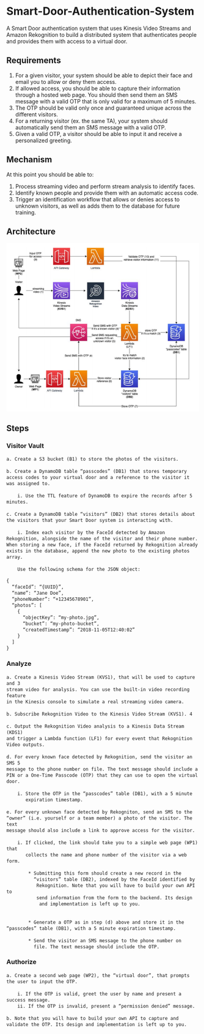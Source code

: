 # Smart-Door-Authentication-System

A Smart Door authentication system that uses Kinesis Video Streams and Amazon Rekognition to build a distributed system that authenticates people and provides them with access to a virtual door.

## Requirements
1. For a given visitor, your system should be able to depict their face and email you to allow or deny them access.
2. If allowed access, you should be able to capture their information through a hosted web page. You should then send them an SMS message with a valid OTP that is only valid for a maximum of 5 minutes.
3. The OTP should be valid only once and guaranteed unique across the different
visitors.
4. For a returning visitor (ex. the same TA), your system should automatically send
them an SMS message with a valid OTP.
5. Given a valid OTP, a visitor should be able to input it and receive a personalized
greeting.

## Mechanism
At this point you should be able to:
1. Process streaming video and perform stream analysis to identify faces.
2. Identify known people and provide them with an automatic access code.
3. Trigger an identification workflow that allows or denies access to unknown
visitors, as well as adds them to the database for future training.

## Architecture

<img alt="Architecture" src="Images/architecture.png">


## Steps
### Visitor Vault

    a. Create a S3 bucket (B1) to store the photos of the visitors.

    b. Create a DynamoDB table “passcodes” (DB1) that stores temporary access codes to your virtual door and a reference to the visitor it was assigned to.

        i. Use the TTL feature of DynamoDB to expire the records after 5 minutes.

    c. Create a DynamoDB table “visitors” (DB2) that stores details about the visitors that your Smart Door system is interacting with.

        i. Index each visitor by the FaceId detected by Amazon Rekognition, alongside the name of the visitor and their phone number. When storing a new face, if the FaceId returned by Rekognition already exists in the database, append the new photo to the existing photos array. 
        
        Use the following schema for the JSON object:
```
{
  “faceId”: “{UUID}”,
  “name”: “Jane Doe”,
  “phoneNumber”: “+12345678901”,
  “photos”: [
    {
      “objectKey”: “my-photo.jpg”,
      “bucket”: “my-photo-bucket”,
      “createdTimestamp”: “2018-11-05T12:40:02”
    }
  ]
}
```

### Analyze

    a. Create a Kinesis Video Stream (KVS1), that will be used to capture and 3
    stream video for analysis. You can use the built-in video recording feature
    in the Kinesis console to simulate a real streaming video camera.

    b. Subscribe Rekognition Video to the Kinesis Video Stream (KVS1). 4

    c. Output the Rekognition Video analysis to a Kinesis Data Stream (KDS1)
    and trigger a Lambda function (LF1) for every event that Rekognition
    Video outputs.

    d. For every known face detected by Rekognition, send the visitor an SMS 5
    message to the phone number on file. The text message should include a
    PIN or a One-Time Passcode (OTP) that they can use to open the virtual door.

        i. Store the OTP in the “passcodes” table (DB1), with a 5 minute
           expiration timestamp.

    e. For every unknown face detected by Rekogniton, send an SMS to the
    “owner” (i.e. yourself or a team member) a photo of the visitor. The text
    message should also include a link to approve access for the visitor.
        
        i. If clicked, the link should take you to a simple web page (WP1) that
           collects the name and phone number of the visitor via a web form.
            
            * Submitting this form should create a new record in the
              “visitors” table (DB2), indexed by the FaceId identified by
               Rekognition. Note that you will have to build your own API to
               send information from the form to the backend. Its design
                and implementation is left up to you.


            * Generate a OTP as in step (d) above and store it in the “passcodes” table (DB1), with a 5 minute expiration timestamp.
            
            * Send the visitor an SMS message to the phone number on
              file. The text message should include the OTP.

### Authorize

    a. Create a second web page (WP2), the “virtual door”, that prompts the user to input the OTP.
        
        i. If the OTP is valid, greet the user by name and present a success message. 
        ii. If the OTP is invalid, present a “permission denied” message.

    b. Note that you will have to build your own API to capture and validate the OTP. Its design and implementation is left up to you.
       



